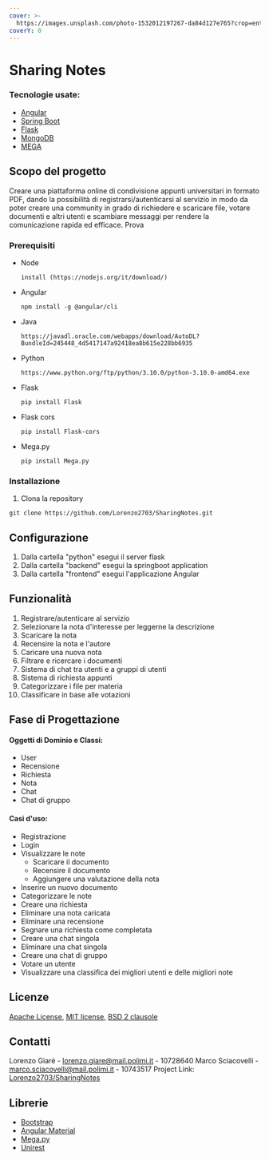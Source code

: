 ```yaml
---
cover: >-
  https://images.unsplash.com/photo-1532012197267-da84d127e765?crop=entropy&cs=srgb&fm=jpg&ixid=MnwxOTcwMjR8MHwxfHNlYXJjaHw1fHxib29rfGVufDB8fHx8MTY0MDM2Njg5OQ&ixlib=rb-1.2.1&q=85
coverY: 0
---
```


# Sharing Notes

### Tecnologie usate:

* [Angular](https://angular.io)
* [Spring Boot](https://spring.io)
* [Flask](https://flask.palletsprojects.com/en/2.0.x/)
* [MongoDB](https://www.mongodb.com)
* [MEGA](https://mega.nz)

## Scopo del progetto

Creare una piattaforma online di condivisione appunti universitari in formato PDF, dando la possibilità di registrarsi/autenticarsi al servizio in modo da poter creare una community in grado di richiedere e scaricare file, votare documenti e altri utenti e scambiare messaggi per rendere la comunicazione rapida ed efficace.
Prova

### Prerequisiti

*   Node

    ```
    install (https://nodejs.org/it/download/)
    ```
*   Angular

    ```
    npm install -g @angular/cli
    ```
*   Java

    ```
    https://javadl.oracle.com/webapps/download/AutoDL?BundleId=245448_4d5417147a92418ea8b615e228bb6935
    ```
*   Python

    ```
    https://www.python.org/ftp/python/3.10.0/python-3.10.0-amd64.exe
    ```
*   Flask

    ```
    pip install Flask
    ```
*   Flask cors

    ```
    pip install Flask-cors
    ```
*   Mega.py

    ```
    pip install Mega.py
    ```

### Installazione

1. Clona la repository

```
git clone https://github.com/Lorenzo2703/SharingNotes.git
```

## Configurazione

1. Dalla cartella "python" esegui il server flask
2. Dalla cartella "backend" esegui la springboot application
3. Dalla cartella "frontend" esegui l'applicazione Angular

## Funzionalità

1. Registrare/autenticare al servizio
2. Selezionare la nota d'interesse per leggerne la descrizione
3. Scaricare la nota
4. Recensire la nota e l'autore
5. Caricare una nuova nota
6. Filtrare e ricercare i documenti
7. Sistema di chat tra utenti e a gruppi di utenti
8. Sistema di richiesta appunti
9. Categorizzare i file per materia
10. Classificare in base alle votazioni

## Fase di Progettazione

#### Oggetti di Dominio e Classi:

* User
* Recensione
* Richiesta
* Nota
* Chat
* Chat di gruppo

#### Casi d'uso:

* Registrazione
* Login
* Visualizzare le note
  * Scaricare il documento
  * Recensire il documento
  * Aggiungere una valutazione della nota
* Inserire un nuovo documento
* Categorizzare le note
* Creare una richiesta
* Eliminare una nota caricata
* Eliminare una recensione
* Segnare una richiesta come completata
* Creare una chat singola
* Eliminare una chat singola
* Creare una chat di gruppo
* Votare un utente
* Visualizzare una classifica dei migliori utenti e delle migliori note

## Licenze

[Apache License](https://www.apache.org/licenses/LICENSE-2.0), [MIT license](https://it.wikipedia.org/wiki/Licenza\_MIT), [BSD 2 clausole](https://it.wikipedia.org/wiki/Licenze\_BSD#Licenza\_BSD\_Semplificata/\_Licenza\_FreeBSD\_\(2\_clausole\))

## Contatti

Lorenzo Giarè - lorenzo.giare@mail.polimi.it - 10728640 Marco Sciacovelli - marco.sciacovelli@mail.polimi.it - 10743517 Project Link: [Lorenzo2703/SharingNotes](https://github.com/Lorenzo2703/SharingNotes)

## Librerie

* [Bootstrap](https://getbootstrap.com)
* [Angular Material](https://material.angular.io)
* [Mega.py](https://pypi.org/project/mega.py/)
* [Unirest](http://kong.github.io/unirest-java/)
